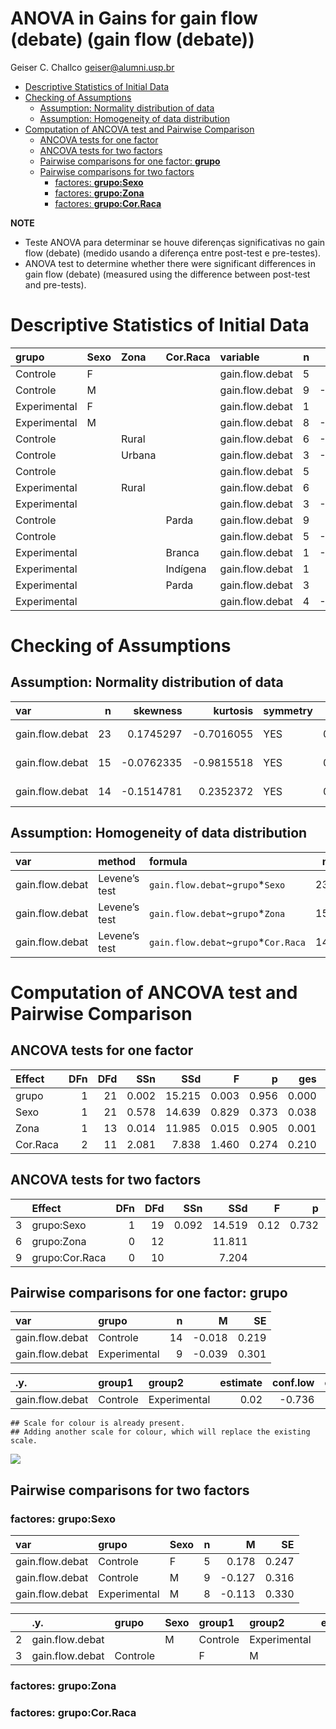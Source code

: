 ANOVA in Gains for gain flow (debate) (gain flow (debate))
================
Geiser C. Challco <geiser@alumni.usp.br>

- [Descriptive Statistics of Initial
  Data](#descriptive-statistics-of-initial-data)
- [Checking of Assumptions](#checking-of-assumptions)
  - [Assumption: Normality distribution of
    data](#assumption-normality-distribution-of-data)
  - [Assumption: Homogeneity of data
    distribution](#assumption-homogeneity-of-data-distribution)
- [Computation of ANCOVA test and Pairwise
  Comparison](#computation-of-ancova-test-and-pairwise-comparison)
  - [ANCOVA tests for one factor](#ancova-tests-for-one-factor)
  - [ANCOVA tests for two factors](#ancova-tests-for-two-factors)
  - [Pairwise comparisons for one factor:
    **grupo**](#pairwise-comparisons-for-one-factor-grupo)
  - [Pairwise comparisons for two
    factors](#pairwise-comparisons-for-two-factors)
    - [factores: **grupo:Sexo**](#factores-gruposexo)
    - [factores: **grupo:Zona**](#factores-grupozona)
    - [factores: **grupo:Cor.Raca**](#factores-grupocorraca)

**NOTE**

- Teste ANOVA para determinar se houve diferenças significativas no gain
  flow (debate) (medido usando a diferença entre post-test e
  pre-testes).
- ANOVA test to determine whether there were significant differences in
  gain flow (debate) (measured using the difference between post-test
  and pre-tests).

# Descriptive Statistics of Initial Data

| grupo        | Sexo | Zona   | Cor.Raca | variable        |   n |   mean | median |    min |    max |    sd |    se |    ci |   iqr |
|:-------------|:-----|:-------|:---------|:----------------|----:|-------:|-------:|-------:|-------:|------:|------:|------:|------:|
| Controle     | F    |        |          | gain.flow.debat |   5 |  0.178 |  0.333 | -0.556 |  0.778 | 0.553 | 0.247 | 0.687 | 0.778 |
| Controle     | M    |        |          | gain.flow.debat |   9 | -0.127 | -0.333 | -1.667 |  1.444 | 0.948 | 0.316 | 0.729 | 0.667 |
| Experimental | F    |        |          | gain.flow.debat |   1 |  0.556 |  0.556 |  0.556 |  0.556 |       |       |       | 0.000 |
| Experimental | M    |        |          | gain.flow.debat |   8 | -0.113 | -0.063 | -1.333 |  1.333 | 0.934 | 0.330 | 0.781 | 1.361 |
| Controle     |      | Rural  |          | gain.flow.debat |   6 | -0.093 | -0.444 | -1.667 |  1.444 | 1.164 | 0.475 | 1.222 | 1.306 |
| Controle     |      | Urbana |          | gain.flow.debat |   3 | -0.048 | -0.032 | -0.222 |  0.111 | 0.167 | 0.097 | 0.415 | 0.167 |
| Controle     |      |        |          | gain.flow.debat |   5 |  0.089 |  0.333 | -0.778 |  0.778 | 0.669 | 0.299 | 0.830 | 1.000 |
| Experimental |      | Rural  |          | gain.flow.debat |   6 |  0.148 |  0.500 | -1.333 |  1.333 | 0.998 | 0.407 | 1.047 | 1.111 |
| Experimental |      |        |          | gain.flow.debat |   3 | -0.412 | -0.347 | -1.111 |  0.222 | 0.669 | 0.386 | 1.662 | 0.667 |
| Controle     |      |        | Parda    | gain.flow.debat |   9 |  0.025 | -0.222 | -1.667 |  1.444 | 0.947 | 0.316 | 0.728 | 1.000 |
| Controle     |      |        |          | gain.flow.debat |   5 | -0.095 | -0.032 | -0.778 |  0.778 | 0.610 | 0.273 | 0.757 | 0.667 |
| Experimental |      |        | Branca   | gain.flow.debat |   1 | -1.333 | -1.333 | -1.333 | -1.333 |       |       |       | 0.000 |
| Experimental |      |        | Indígena | gain.flow.debat |   1 |  0.222 |  0.222 |  0.222 |  0.222 |       |       |       | 0.000 |
| Experimental |      |        | Parda    | gain.flow.debat |   3 |  0.556 |  0.556 |  0.444 |  0.667 | 0.111 | 0.064 | 0.276 | 0.111 |
| Experimental |      |        |          | gain.flow.debat |   4 | -0.226 | -0.562 | -1.111 |  1.333 | 1.085 | 0.543 | 1.727 | 0.934 |

# Checking of Assumptions

## Assumption: Normality distribution of data

| var             |   n |   skewness |   kurtosis | symmetry | statistic | method       |         p | p.signif | normality |
|:----------------|----:|-----------:|-----------:|:---------|----------:|:-------------|----------:|:---------|:----------|
| gain.flow.debat |  23 |  0.1745297 | -0.7016055 | YES      | 0.9832678 | Shapiro-Wilk | 0.9535498 | ns       | YES       |
| gain.flow.debat |  15 | -0.0762335 | -0.9815518 | YES      | 0.9675192 | Shapiro-Wilk | 0.8197692 | ns       | YES       |
| gain.flow.debat |  14 | -0.1514781 |  0.2352372 | YES      | 0.9419811 | Shapiro-Wilk | 0.4442976 | ns       | YES       |

## Assumption: Homogeneity of data distribution

| var             | method        | formula                               |   n | df1 | df2 | statistic |         p | p.signif |
|:----------------|:--------------|:--------------------------------------|----:|----:|----:|----------:|----------:|:---------|
| gain.flow.debat | Levene’s test | `gain.flow.debat`~`grupo`\*`Sexo`     |  23 |   3 |  19 | 0.9895371 | 0.4188300 | ns       |
| gain.flow.debat | Levene’s test | `gain.flow.debat`~`grupo`\*`Zona`     |  15 |   2 |  12 | 1.0658866 | 0.3748932 | ns       |
| gain.flow.debat | Levene’s test | `gain.flow.debat`~`grupo`\*`Cor.Raca` |  14 |   3 |  10 | 1.5549418 | 0.2607688 | ns       |

# Computation of ANCOVA test and Pairwise Comparison

## ANCOVA tests for one factor

| Effect   | DFn | DFd |   SSn |    SSd |     F |     p |   ges | p\<.05 |
|:---------|----:|----:|------:|-------:|------:|------:|------:|:-------|
| grupo    |   1 |  21 | 0.002 | 15.215 | 0.003 | 0.956 | 0.000 |        |
| Sexo     |   1 |  21 | 0.578 | 14.639 | 0.829 | 0.373 | 0.038 |        |
| Zona     |   1 |  13 | 0.014 | 11.985 | 0.015 | 0.905 | 0.001 |        |
| Cor.Raca |   2 |  11 | 2.081 |  7.838 | 1.460 | 0.274 | 0.210 |        |

## ANCOVA tests for two factors

|     | Effect         | DFn | DFd |   SSn |    SSd |    F |     p |   ges | p\<.05 |
|:----|:---------------|----:|----:|------:|-------:|-----:|------:|------:|:-------|
| 3   | grupo:Sexo     |   1 |  19 | 0.092 | 14.519 | 0.12 | 0.732 | 0.006 |        |
| 6   | grupo:Zona     |   0 |  12 |       | 11.811 |      |       |       |        |
| 9   | grupo:Cor.Raca |   0 |  10 |       |  7.204 |      |       |       |        |

## Pairwise comparisons for one factor: **grupo**

| var             | grupo        |   n |      M |    SE |
|:----------------|:-------------|----:|-------:|------:|
| gain.flow.debat | Controle     |  14 | -0.018 | 0.219 |
| gain.flow.debat | Experimental |   9 | -0.039 | 0.301 |

| .y.             | group1   | group2       | estimate | conf.low | conf.high |    se | statistic |     p | p.adj | p.adj.signif |
|:----------------|:---------|:-------------|---------:|---------:|----------:|------:|----------:|------:|------:|:-------------|
| gain.flow.debat | Controle | Experimental |     0.02 |   -0.736 |     0.777 | 0.364 |     0.056 | 0.956 | 0.956 | ns           |

    ## Scale for colour is already present.
    ## Adding another scale for colour, which will replace the existing scale.

![](C:/Users/geise/OneDrive/Workspace/WordGen-Stari-2/results/stari-gain.flow.debat-Serie-8-ano-gain_files/figure-gfm/unnamed-chunk-18-1.png)<!-- -->

## Pairwise comparisons for two factors

### factores: **grupo:Sexo**

| var             | grupo        | Sexo |   n |      M |    SE |
|:----------------|:-------------|:-----|----:|-------:|------:|
| gain.flow.debat | Controle     | F    |   5 |  0.178 | 0.247 |
| gain.flow.debat | Controle     | M    |   9 | -0.127 | 0.316 |
| gain.flow.debat | Experimental | M    |   8 | -0.113 | 0.330 |

|     | .y.             | grupo    | Sexo | group1   | group2       | estimate | conf.low | conf.high |    se | statistic |     p | p.adj | p.adj.signif |
|:----|:----------------|:---------|:-----|:---------|:-------------|---------:|---------:|----------:|------:|----------:|------:|------:|:-------------|
| 2   | gain.flow.debat |          | M    | Controle | Experimental |   -0.014 |   -0.903 |     0.875 | 0.425 |    -0.033 | 0.974 | 0.974 | ns           |
| 3   | gain.flow.debat | Controle |      | F        | M            |    0.305 |   -0.716 |     1.325 | 0.488 |     0.625 | 0.539 | 0.539 | ns           |

### factores: **grupo:Zona**

### factores: **grupo:Cor.Raca**
